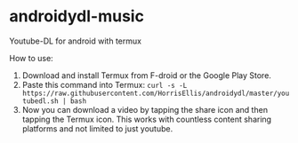# androidydl-music
Youtube-DL for android with termux

How to use:
1. Download and install Termux from F-droid or the Google Play Store.
2. Paste this command into Termux: ``curl -s -L https://raw.githubusercontent.com/HorrisEllis/androidydl/master/youtubedl.sh | bash``
3. Now you can download a video by tapping the share icon and then tapping the Termux icon. This works with countless content sharing platforms and not limited to just youtube.
